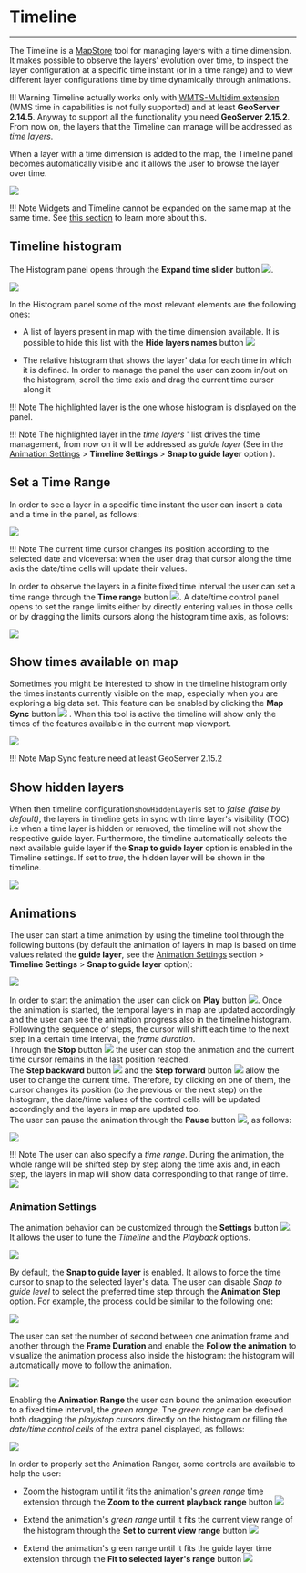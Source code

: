 # Timeline
**********

The Timeline is a [MapStore](https://mapstore.geo-solutions.it/mapstore/#/) tool for managing layers with a time dimension.
It makes possible to observe the layers' evolution over time, to inspect the layer configuration at a specific time instant (or in a time range) and to view different layer configurations time by time dynamically through animations.<br>

!!! Warning
    Timeline actually works only with [WMTS-Multidim extension](https://docs.geoserver.org/stable/en/user/community/wmts-multidimensional/index.html) (WMS time in capabilities is not fully supported) and at least **GeoServer 2.14.5**. Anyway to support all the functionality you need **GeoServer 2.15.2**.
    From now on, the layers that the Timeline can manage will be addressed as *time layers*.


When a layer with a time dimension is added to the map, the Timeline panel becomes automatically visible and it allows the user to browse the layer over time.

<img src="../img/timeline/timeline-base.jpg" class="ms-docimage"/>

!!! Note
    Widgets and Timeline cannot be expanded on the same map at the same time. See [this section](widgets.md#widgets-tray) to learn more about this. 

## Timeline histogram

The Histogram panel opens through the **Expand time slider** button <img src="../img/button/timeline-expand-button.jpg" class="ms-docbutton"/>.

<img src="../img/timeline/timeline-histogram.jpg" class="ms-docimage"/>

In the Histogram panel some of the most relevant elements are the following ones:

* A list of layers present in map with the time dimension available. It is possible to hide this list with the **Hide layers names** button <img src="../img/button/timeline-layers-list-button.jpg" class="ms-docbutton"/>

* The relative histogram that shows the layer' data for each time in which it is defined. In order to manage the panel the user can zoom in/out on the histogram, scroll the time axis and drag the current time cursor along it

!!! Note
    The highlighted layer is the one whose histogram is displayed on the panel.

!!! Note
    The highlighted layer in the *time layers* ' list drives the time management, from now on it will be addressed as *guide layer* (See in the [Animation Settings](#animation-settings) > **Timeline Settings** >  **Snap to guide layer** option ).

## Set a Time Range

In order to see a layer in a specific time instant the user can insert a data and a time in the panel, as follows:

<img src="../img/timeline/timeline-current-time.jpg" class="ms-docimage"/>

!!! Note
    The current time cursor changes its position according to the selected date and viceversa: when the user drag that cursor along the time axis the date/time cells will update their values.

In order to observe the layers in a finite fixed time interval the user can set a time range through the **Time range** button <img src="../img/button/timeline-range-button.jpg" class="ms-docbutton"/>. A date/time control panel opens to set the range limits either by directly entering values in those cells or by dragging the limits cursors along the histogram time axis, as follows:

<img src="../img/timeline/timeline-current-time-range.jpg" class="ms-docimage"/>

## Show times available on map

Sometimes you might be interested to show in the timeline histogram only the times instants currently visible on the map, especially when you are exploring a big data set. This feature can be enabled by clicking the **Map Sync** button <img src="../img/button/timeline-sync-button.jpg" class="ms-docbutton"/> . When this tool is active the timeline will show only the times of the features available in the current map viewport.

<img src="../img/timeline/timeline-sync-example.jpg" class="ms-docimage"/>

!!! Note
    Map Sync feature need at least GeoServer 2.15.2

## Show hidden layers

When then timeline configuration`showHiddenLayer`is set to *false* *(false by default)*, the layers in timeline gets in sync with time layer's visibility (TOC) i.e when a time layer is hidden or removed, the timeline will not show the respective guide layer. Furthermore, the timeline automatically selects the next available guide layer
if the **Snap to guide layer** option is enabled in the Timeline settings. If set to *true*, the hidden layer will be shown in the timeline.

<img src="../img/timeline/show-hidden-layer.gif" class="ms-docimage"  style="max-width:700px;" />

## Animations

The user can start a time animation by using the timeline tool through the following buttons (by default the animation of layers in map is based on time values related the **guide layer**, see the [Animation Settings](#animation-settings) section > **Timeline Settings** > **Snap to guide layer** option):

<img src="../img/timeline/timeline-animation-buttons.jpg" class="ms-docimage"/>

In order to start the animation the user can click on **Play** button <img src="../img/button/timeline-play-button.jpg" class="ms-docbutton"/>.  Once the animation is started, the temporal layers in map are updated accordingly and the user can see the animation progress also in the timeline histogram. Following the sequence of steps, the cursor will shift each time to the next step in a certain time interval, the *frame duration*.
<br>
Through the **Stop** button <img src="../img/button/timeline-stop-button.jpg" class="ms-docbutton"/> the user can stop the animation and the current time cursor remains in the last position reached.
<br>
The **Step backward** button <img src="../img/button/timeline-step-backward-button.jpg" class="ms-docbutton"/> and the **Step forward** button <img src="../img/button/timeline-step-forward-button.jpg" class="ms-docbutton"/> allow the user to change the current time. Therefore, by clicking on one of them, the cursor changes its position (to the previous or the next step) on the histogram, the date/time values of the control cells will be updated accordingly and the layers in map are updated too.
<br>
The user can pause the animation through the **Pause** button <img src="../img/button/timeline-pause-button.jpg" class="ms-docbutton"/>, as follows:

<img src="../img/timeline/timeline-animation.gif" class="ms-docimage"  style="max-width:700px;" />


!!! Note
    The user can also specify a *time range*. During the animation, the whole range will be shifted step by step along the time axis and, in each step, the layers in map will show data corresponding to that range of time.
    <img src="../img/timeline/timeline-animation-range.gif" class="ms-docimage"  style="max-width:700px;"/>

### Animation Settings

The animation behavior can be customized through the **Settings** button <img src="../img/button/timeline-playback-settings-button.jpg" class="ms-docbutton"/>. It allows the user to tune the *Timeline* and the *Playback* options. 

<img src="../img/timeline/timeline-animation-settings.jpg" class="ms-docimage"  style="max-width:500px;" />

By default, the **Snap to guide layer** is enabled. It allows to force the time cursor to snap to the selected layer's data. The user can disable *Snap to guide level* to select the preferred time step through the **Animation Step** option. For example, the process could be similar to the following one: 

<img src="../img/timeline/animation-passage.jpg" class="ms-docimage"/>

The user can set the number of second between one animation frame and another through the **Frame Duration** and enable the **Follow the animation** to visualize the animation process also inside the histogram: the histogram will automatically move to follow the animation.

<img src="../img/timeline/frame-duration.jpg" class="ms-docimage"/>

Enabling the  **Animation Range** the user can bound the animation execution to a fixed time interval, the *green range*. The *green range* can be defined both dragging the *play/stop cursors* directly on the histogram or filling the *date/time control cells* of the extra panel displayed, as follows:

<img src="../img/timeline/timeline-animation-green-range.gif" class="ms-docimage"/>

In order to properly set the Animation Ranger, some controls are available to help the user:

* Zoom the histogram until it fits the animation's *green range* time extension through the  **Zoom to the current playback range** button <img src="../img/button/timeline-zoom-playback-range.jpg" class="ms-docbutton"/>

* Extend the animation's *green range* until it fits the current view range of the histogram through the **Set to current view range** button <img src="../img/button/timeline-zoom-current-view-range.jpg" class="ms-docbutton"/>

* Extend the animation's green range until it fits the guide layer time extension through the **Fit to selected layer's range** button <img src="../img/button/timeline-fit-layer-range.jpg" class="ms-docbutton"/>
